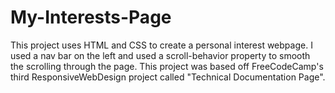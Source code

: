 # My-Interests-Page
This project uses HTML and CSS to create a personal interest webpage.  I used a nav bar on the left and used a scroll-behavior property to smooth the scrolling through the page. This project was based off FreeCodeCamp's third ResponsiveWebDesign project called "Technical Documentation Page".
